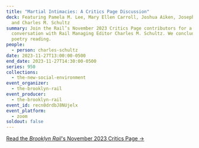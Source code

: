```yaml
---
title: "Martial Intimacies: A Critics Page Discussion"
deck: Featuring Pamela M. Lee, Mary Ellen Carroll, Joshua Aiken, Joseph Zordan,
  and Charles M. Schultz
summary: Join the Rail’s November 2023 Critics Page contributors for a
  conversation with Rail Managing Editor Charles M. Schultz. We conclude with a
  poetry reading.
people:
  - person: charles-schultz
date: 2023-11-27T13:00:00-0500
end_date: 2023-11-27T14:30:00-0500
series: 950
collections:
  - the-new-social-environment
event_organizer:
  - the-brooklyn-rail
event_producer:
  - the-brooklyn-rail
event_id: recn0drdbJ8NUjelx
event_platform:
  - zoom
soldout: false
---
```

[R﻿ead the *Brooklyn Rail*'s November 2023 Critics Page →](https://brooklynrail.org/2023/11/criticspage)